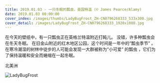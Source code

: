 ```yaml
---
title: 2019.01.03 - 一只冬眠的瓢虫，英国特温 (© James Pearce/Alamy)
date: 2019.01.03 00:00:00
cover_index: /images/thumbs/LadyBugFrost_ZH-CN0796268333_533x300.jpg
cover_detail: /images/LadyBugFrost_ZH-CN0796268333_1920x1080.jpg
---
```


在今天的壁纸中，有一只瓢虫正在英格兰特温附近打盹儿。 没错，许多种瓢虫会在冬天冬眠。 在旧金山附近的红木地区公园，这个时间是一年中的“瓢虫季节”
。在寒冷潮湿的树林中徒步的人可能会发现一大群被称为“小可爱” 的瓢虫 ，它们为了保持温暖和安全而蜷缩在一起冬眠。

北美洲

![LadyBugFrost](/images/LadyBugFrost_ZH-CN0796268333_1920x1080.jpg)
